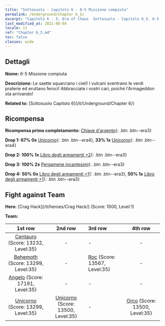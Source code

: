 ```yaml
---
title: "Sottosuolo - Capitolo 6 - 6-5 Missione compiuta"
permalink: /Underground/Chapter 6_5/
excerpt: "Capitolo 6 - 5. Era of Chaos  Sottosuolo - Capitolo 6_5. 6-5 Missione compiuta"
last_modified_at: 2021-08-04
locale: it
ref: "Chapter 6_5.md"
toc: false
classes: wide
---
```


## Dettagli

 **Nome:** 6-5 Missione compiuta

 **Descrizione:** Le saette squarciano i cieli! I vulcani sventrano le verdi praterie ed eruttano feroci! Abbracciate i vostri cari, poiché l'Armageddon sta arrivando!

 **Related to:** [Sottosuolo Capitolo 6](/it/Underground/Chapter 6/)

## Ricompensa

 **Ricompensa primo completamento:** [Chiave d'argento](/ItemsIT/con_693/){: .btn .btn--era3}

 **Drop 1:** **67% 0x** [Unicorno](/ItemsIT/unt_204/){: .btn .btn--era4}, **33% 1x** [Unicorno](/ItemsIT/unt_204/){: .btn .btn--era4}

 **Drop 2:** **100% 1x** [Libro degli armamenti +2](/ItemsIT/mat_32/){: .btn .btn--era3}

 **Drop 3:** **100% 2x** [Pergamene incantesimi](/ItemsIT/con_694/){: .btn .btn--era3}

 **Drop 4:** **50% 0x** [Libro degli armamenti +1](/ItemsIT/mat_25/){: .btn .btn--era3}, **50% 1x** [Libro degli armamenti +1](/ItemsIT/mat_25/){: .btn .btn--era3}


## Fight against Team
 **Hero:** [Crag Hack](/it/heroes/Crag Hack/) (Score: 1000, Level:1)

 **Team:**


  | 1st row | 2nd row | 3rd row | 4th row |
  |:----:|:----:|:----|:----:|
  | [Centauro](/it/units/Centaur/) (Score: 13232, Level:35)  | - | - | - |
  | [Behemoth](/it/units/Behemoth/) (Score: 13299, Level:35)  | - | [Roc](/it/units/Roc/) (Score: 13567, Level:35)  | - |
  | [Angelo](/it/units/Angel/) (Score: 17191, Level:35)  | - | - | - |
  | [Unicorno](/it/units/Unicorn/) (Score: 13299, Level:35)  | [Unicorno](/it/units/Unicorn/) (Score: 13500, Level:35)  | - | [Orco](/it/units/Orc/) (Score: 13500, Level:35)  |


